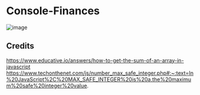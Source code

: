 # Console-Finances


![image](https://user-images.githubusercontent.com/118456219/222917167-b154b485-92c0-47c4-a0e6-348ea9ab2eea.png)

## Credits

https://www.educative.io/answers/how-to-get-the-sum-of-an-array-in-javascript 
https://www.techonthenet.com/js/number_max_safe_integer.php#:~:text=In%20JavaScript%2C%20MAX_SAFE_INTEGER%20is%20a,the%20maximum%20safe%20integer%20value.
